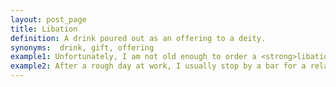```yaml
---
layout: post_page
title: Libation
definition: A drink poured out as an offering to a deity.
synonyms:  drink, gift, offering
example1: Unfortunately, I am not old enough to order a <strong>libation</strong> at the bar.
example2: After a rough day at work, I usually stop by a bar for a relaxing <strong>libation</strong>.
---
```

